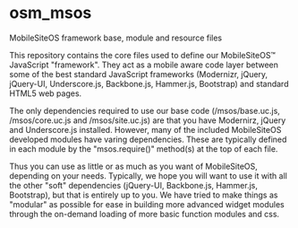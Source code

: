 osm_msos
========

MobileSiteOS framework base, module and resource files

This repository contains the core files used to define our MobileSiteOS™ JavaScript "framework". They act as a mobile aware code layer between some of the best standard JavaScript frameworks (Modernizr, jQuery, jQuery-UI, Underscore.js, Backbone.js, Hammer.js, Bootstrap) and standard HTML5 web pages.

The only dependencies required to use our base code (/msos/base.uc.js, /msos/core.uc.js and /msos/site.uc.js) are that you have Modernirz, jQuery and Underscore.js installed. However, many of the included MobileSiteOS developed modules have varing dependencies. These are typically defined in each module by the "msos.require()" method(s) at the top of each file.

Thus you can use as little or as much as you want of MobileSiteOS, depending on your needs. Typically, we hope you will want to use it with all the other "soft" dependencies (jQuery-UI, Backbone.js, Hammer.js, Bootstrap), but that is entirely up to you. We have tried to make things as "modular" as possible for ease in building more advanced widget modules through the on-demand loading of more basic function modules and css.
